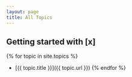 ```yaml
---
layout: page
title: All Topics
---
```


## Getting started with [x]

{% for topic in site.topics %}
- [{{ topic.title }}]({{ topic.url }})
{% endfor %}
